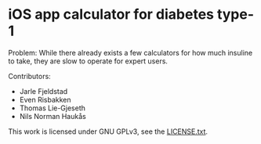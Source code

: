 # iOS app calculator for diabetes type-1

Problem: While there already exists a few calculators for how much insuline to
take, they are slow to operate for expert users.

Contributors:

- Jarle Fjeldstad
- Even Risbakken
- Thomas Lie-Gjeseth
- Nils Norman Haukås

This work is licensed under GNU GPLv3, see the [LICENSE.txt](LICENSE.txt).
